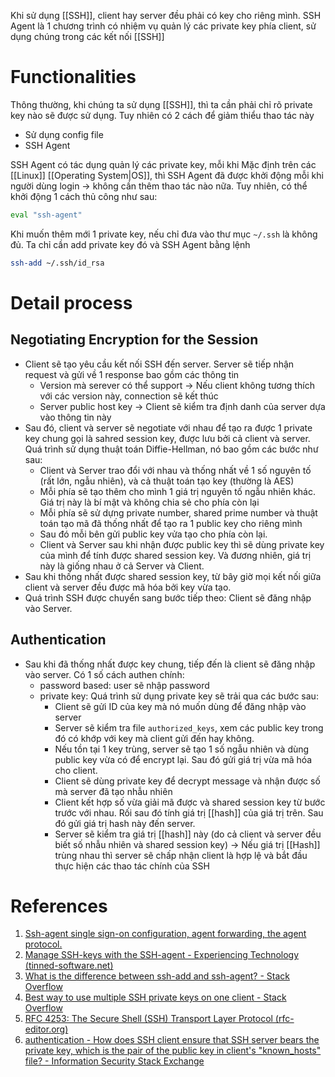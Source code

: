 Khi sử dụng [[SSH]], client hay server đều phải có key cho riêng mình. SSH Agent là 1 chương trình có nhiệm vụ quản lý các private key phía client, sử dụng chúng trong các kết nối [[SSH]]

# Functionalities

Thông thường, khi chúng ta sử dụng [[SSH]], thì ta cần phải chỉ rõ private key nào sẽ được sử dụng. Tuy nhiên có 2 cách để giảm thiểu thao tác này
- Sử dụng config file
- SSH Agent

SSH Agent có tác dụng quản lý các private key, mỗi khi 
Mặc định trên các [[Linux]] [[Operating System|OS]], thì SSH Agent đã được khởi động mỗi khi người dùng login -> không cần thêm thao tác nào nữa. Tuy nhiên, có thể khởi động 1 cách thủ công như sau:
``` bash
eval "ssh-agent"
```

Khi muốn thêm mới 1 private key, nếu chỉ đưa vào thư mục `~/.ssh`  là không đủ. Ta chỉ cần add private key đó và SSH Agent bằng lệnh
``` Bash
ssh-add ~/.ssh/id_rsa
```

# Detail process

## Negotiating Encryption for the Session

- Client sẽ tạo yêu cầu kết nối SSH đến server. Server sẽ tiếp nhận request và gửi về 1 response  bao gồm các thông tin
	- Version mà serever có thể support -> Nếu client không tương thích với các version này, connection sẽ kết thúc
	- Server public host key -> Client sẽ kiểm tra định danh của server dựa vào thông tin này
- Sau đó, client và server sẽ negotiate với nhau để tạo ra được 1 private key chung gọi là sahred session key, được lưu bởi cả client và server. Quá trình sử dụng thuật toán Diffie-Hellman, nó bao gồm các bước như sau:
	- Client và Server trao đổi với nhau và thống nhất về 1 số nguyên tố (rất lớn, ngẫu nhiên), và cả thuật toán tạo key (thường là AES)
	- Mỗi phía sẽ tạo thêm cho mình 1 giá trị nguyên tố ngẫu nhiên khác. Giá trị này là bí mật và không chia sẻ cho phía còn lại
	- Mỗi phía sẽ sử dựng private number, shared prime number và thuật toán tạo mã đã thống nhất để tạo ra 1 public key cho riêng mình
	- Sau đó mỗi bên gửi public key vửa tạo cho phía còn lại.
	- Client và Server sau khi nhận được public key thì sẽ dùng private key của mình để tính được shared session key. Và đương nhiên, giá trị này là giống nhau ở cả Server và Client.
- Sau khi thống nhất được shared session key, từ bây giờ mọi kết nối giữa client và server đều được mã hóa bởi key vừa tạo.
- Quá trình SSH được chuyển sang bước tiếp theo: Client sẽ đăng nhập vào Server.

## Authentication
- Sau khi đã thống nhất được key chung, tiếp đến là client sẽ đăng nhập vào server. Có 1 số cách authen chính:
	- password based: user sẽ nhập password
	- private key: Quá trình sử dụng private key sẽ trải qua các bước sau:
		- Client sẽ gửi ID của key mà nó muốn dùng để đăng nhập vào server
		- Server sẽ kiểm tra file `authorized_keys`, xem các public key trong đó có khớp với key mà client gửi đến hay không. 
		- Nếu tồn tại 1 key trùng, server sẽ tạo 1 số ngẫu nhiên và dùng public key vừa có để encrypt lại. Sau đó gửi giá trị vừa mã hóa cho client.
		- Client sẽ dùng private key để decrypt message và nhận được số mà server đã tạo nhẫu nhiên
		- Client kết hợp số vừa giải mã được và shared session key từ bước trước với nhau. Rối sau đó tính giá trị [[hash]] của giá trị trên. Sau đó gửi giá trị hash này đến server.
		- Server sẽ kiểm tra giá trị [[hash]] này (do cả client và server đều biết số nhẫu nhiên và shared session key) -> Nếu giá trị [[Hash]] trùng nhau thì server sẽ chấp nhận client là hợp lệ và bắt đầu thực hiện các thao tác chính của SSH
# References

1. [Ssh-agent single sign-on configuration, agent forwarding, the agent protocol.](https://www.ssh.com/academy/ssh/agent)
2. [Manage SSH-keys with the SSH-agent - Experiencing Technology (tinned-software.net)](https://blog.tinned-software.net/manage-ssh-keys-with-the-ssh-agent/)
3. [What is the difference between ssh-add and ssh-agent? - Stack Overflow](https://stackoverflow.com/questions/22272299/what-is-the-difference-between-ssh-add-and-ssh-agent)
4. [Best way to use multiple SSH private keys on one client - Stack Overflow](https://stackoverflow.com/questions/2419566/best-way-to-use-multiple-ssh-private-keys-on-one-client)
5. [RFC 4253: The Secure Shell (SSH) Transport Layer Protocol (rfc-editor.org)](https://www.rfc-editor.org/rfc/rfc4253)
6. [authentication - How does SSH client ensure that SSH server bears the private key, which is the pair of the public key in client's "known_hosts" file? - Information Security Stack Exchange](https://security.stackexchange.com/questions/154796/how-does-ssh-client-ensure-that-ssh-server-bears-the-private-key-which-is-the-p)